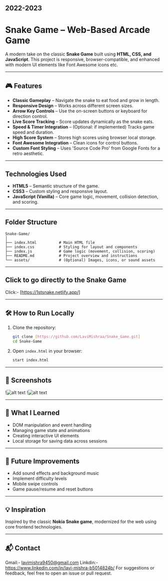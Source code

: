 ## 2022-2023
#  Snake Game – Web-Based Arcade Game

A modern take on the classic **Snake Game** built using **HTML, CSS, and JavaScript**. This project is responsive, browser-compatible, and enhanced with modern UI elements like Font Awesome icons etc.

---

## 🎮 Features

- **Classic Gameplay** – Navigate the snake to eat food and grow in length.
- **Responsive Design** – Works across different screen sizes.
- **Arrow Key Controls** – Use the on-screen buttons or keyboard for direction control.
- **Live Score Tracking** – Score updates dynamically as the snake eats.
- **Speed & Timer Integration** – (Optional: if implemented) Tracks game speed and duration.
- **High Score System** – Stores high scores using browser local storage.
- **Font Awesome Integration** – Clean icons for control buttons.
- **Custom Font Styling** – Uses 'Source Code Pro' from Google Fonts for a retro aesthetic.

---

##  Technologies Used

- **HTML5** – Semantic structure of the game.
- **CSS3** – Custom styling and responsive layout.
- **JavaScript (Vanilla)** – Core game logic, movement, collision detection, and scoring.

---

##  Folder Structure

```
Snake-Game/
│
├── index.html          # Main HTML file
├── index.css           # Styling for layout and components
├── index.js            # Game logic (movement, collision, scoring)
├── README.md           # Project overview and instructions
└── assets/             # (Optional) Images, icons, or sound assets
```

---

## Click to go directly to the Snake Game

Click:- [https://1stsnake.netlify.app/]

---

## 🛠️ How to Run Locally

1. Clone the repository:
   ```bash
   git clone [https://github.com/LaviMishraa/Snake_Game.git]
   cd Snake-Game
   ```

2. Open `index.html` in your browser:
   ```bash
   start index.html
   ```

---

## 📸 Screenshots

!![alt text]()
!![alt text]()

---

## 🧠 What I Learned

- DOM manipulation and event handling
- Managing game state and animations
- Creating interactive UI elements
- Local storage for saving data across sessions

---

## 📌 Future Improvements

- Add sound effects and background music  
- Implement difficulty levels  
- Mobile swipe controls  
- Game pause/resume and reset buttons

---

## 💡 Inspiration

Inspired by the classic **Nokia Snake game**, modernized for the web using core frontend technologies.

---

## 📬 Contact

Gmail:- lavimishra9450@gmail.com
Linkdin:- https://www.linkedin.com/in/lavi-mishra-b5014824b/
For suggestions or feedback, feel free to open an issue or pull request.
